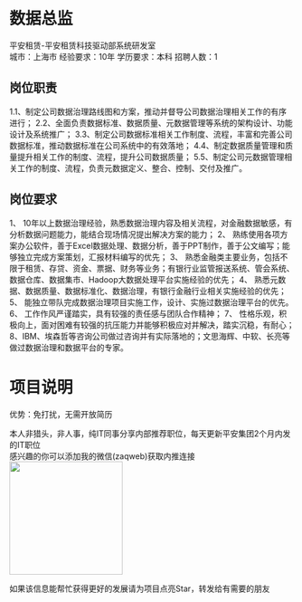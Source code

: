 # 数据总监
平安租赁-平安租赁科技驱动部系统研发室  
城市：上海市 经验要求：10年 学历要求：本科  招聘人数：1

## 岗位职责
1.1、制定公司数据治理路线图和方案，推动并督导公司数据治理相关工作的有序进行；
 2.2、全面负责数据标准、数据质量、元数据管理等系统的架构设计、功能设计及系统推广；
 3.3、制定公司数据标准相关工作制度、流程，丰富和完善公司数据标准，推动数据标准在公司系统中的有效落地；
 4.4、制定数据质量管理和质量提升相关工作的制度、流程，提升公司数据质量；
 5.5、制定公司元数据管理相关工作的制度、流程，负责元数据定义、整合、控制、交付及推广。

## 岗位要求
1、 10年以上数据治理经验，熟悉数据治理内容及相关流程，对金融数据敏感，有分析数据问题能力，能结合现场情况提出解决方案的能力；
 2、 熟练使用各项方案办公软件，善于Excel数据处理、数据分析，善于PPT制作，善于公文编写；能够独立完成方案策划，汇报材料编写的优先；
 3、 熟悉金融类主要业务，包括不限于租赁、存贷、资金、票据、财务等业务；有银行业监管报送系统、管会系统、数据仓库、数据集市、Hadoop大数据处理平台实施经验的优先；
 4、 熟悉元数据、数据质量、数据标准化、数据治理，有银行金融行业相关实施经验的优先；
 5、 能独立带队完成数据治理项目实施工作，设计、实施过数据治理平台的优先。
 6、 工作作风严谨踏实，具有较强的责任感与团队合作精神；
 7、 性格乐观，积极向上，面对困难有较强的抗压能力并能够积极应对并解决，踏实沉稳，有耐心；
 8、IBM、埃森哲等咨询公司做过咨询并有实际落地的；文思海辉、中软、长亮等做过数据治理和数据平台的专家。

# 项目说明

优势：免打扰，无需开放简历

本人非猎头，非人事，纯IT同事分享内部推荐职位，每天更新平安集团2个月内发的IT职位  
感兴趣的你可以添加我的微信(zaqweb)获取内推连接  
<img src="https://github.com/zaqweb/PA-IT-JOBS/blob/master/WechatICode.jpeg"  height="200" width="200">

如果该信息能帮忙获得更好的发展请为项目点亮Star，转发给有需要的朋友




